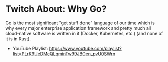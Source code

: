 # Twitch About: Why Go?

Go is the most significant "get stuff done" language of our time which is why every major enterprise application framework and pretty much all cloud-native software is written in it (Docker, Kubernetes, etc.) (and none of it is in Rust).

* YouTube Playlist: <https://www.youtube.com/playlist?list=PLrK9UeDMcQLqminTw99JB0en_pvU0SWrn>
